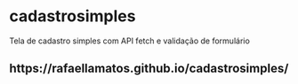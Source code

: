 # cadastrosimples
Tela de cadastro simples com API fetch e validação de formulário

<h2>https://rafaellamatos.github.io/cadastrosimples/</h2>
